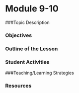 # Module 9-10

###Topic Description

### Objectives

### Outline of the Lesson

### Student Activities

###Teaching/Learning Strategies

### Resources
